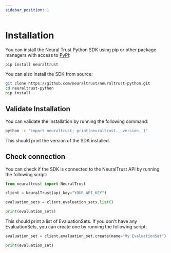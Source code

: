 ```yaml
---
sidebar_position: 1
---
```


# Installation

You can install the Neural Trust Python SDK using pip or other package managers with access to [PyPI](https://pypi.org/project/neuraltrust/):

```bash
pip install neuraltrust
```

You can also install the SDK from source:

```bash
git clone https://github.com/neuraltrust/neuraltrust-python.git
cd neuraltrust-python
pip install .
```

## Validate Installation

You can validate the installation by running the following command:

```bash
python -c "import neuraltrust; print(neuraltrust.__version__)"
```

This should print the version of the SDK installed.

## Check connection

You can check if the SDK is connected to the NeuralTrust API by running the following script:

```python
from neuraltrust import NeuralTrust

client = NeuralTrust(api_key="YOUR_API_KEY")

evaluation_sets = client.evaluation_sets.list()

print(evaluation_sets)
```

This should print a list of EvaluationSets. If you don't have any EvaluationSets, you can create one by running the following script:

```python
evaluation_set = client.evaluation_set.create(name="My EvaluationSet")

print(evaluation_set)
```
